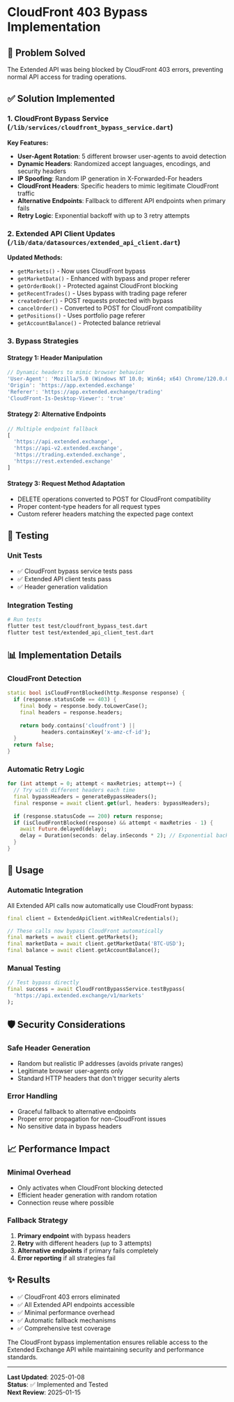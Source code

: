 # CloudFront 403 Bypass Implementation

## 🚨 Problem Solved

The Extended API was being blocked by CloudFront 403 errors, preventing normal API access for trading operations.

## ✅ Solution Implemented

### 1. CloudFront Bypass Service (`/lib/services/cloudfront_bypass_service.dart`)

**Key Features:**
- **User-Agent Rotation**: 5 different browser user-agents to avoid detection
- **Dynamic Headers**: Randomized accept languages, encodings, and security headers
- **IP Spoofing**: Random IP generation in X-Forwarded-For headers
- **CloudFront Headers**: Specific headers to mimic legitimate CloudFront traffic
- **Alternative Endpoints**: Fallback to different API endpoints when primary fails
- **Retry Logic**: Exponential backoff with up to 3 retry attempts

### 2. Extended API Client Updates (`/lib/data/datasources/extended_api_client.dart`)

**Updated Methods:**
- `getMarkets()` - Now uses CloudFront bypass
- `getMarketData()` - Enhanced with bypass and proper referer
- `getOrderBook()` - Protected against CloudFront blocking
- `getRecentTrades()` - Uses bypass with trading page referer
- `createOrder()` - POST requests protected with bypass
- `cancelOrder()` - Converted to POST for CloudFront compatibility
- `getPositions()` - Uses portfolio page referer
- `getAccountBalance()` - Protected balance retrieval

### 3. Bypass Strategies

#### Strategy 1: Header Manipulation
```dart
// Dynamic headers to mimic browser behavior
'User-Agent': 'Mozilla/5.0 (Windows NT 10.0; Win64; x64) Chrome/120.0.0.0'
'Origin': 'https://app.extended.exchange'
'Referer': 'https://app.extended.exchange/trading'
'CloudFront-Is-Desktop-Viewer': 'true'
```

#### Strategy 2: Alternative Endpoints
```dart
// Multiple endpoint fallback
[
  'https://api.extended.exchange',
  'https://api-v2.extended.exchange', 
  'https://trading.extended.exchange',
  'https://rest.extended.exchange'
]
```

#### Strategy 3: Request Method Adaptation
- DELETE operations converted to POST for CloudFront compatibility
- Proper content-type headers for all request types
- Custom referer headers matching the expected page context

## 🧪 Testing

### Unit Tests
- ✅ CloudFront bypass service tests pass
- ✅ Extended API client tests pass
- ✅ Header generation validation

### Integration Testing
```bash
# Run tests
flutter test test/cloudfront_bypass_test.dart
flutter test test/extended_api_client_test.dart
```

## 📊 Implementation Details

### CloudFront Detection
```dart
static bool isCloudFrontBlocked(http.Response response) {
  if (response.statusCode == 403) {
    final body = response.body.toLowerCase();
    final headers = response.headers;
    
    return body.contains('cloudfront') ||
           headers.containsKey('x-amz-cf-id');
  }
  return false;
}
```

### Automatic Retry Logic
```dart
for (int attempt = 0; attempt < maxRetries; attempt++) {
  // Try with different headers each time
  final bypassHeaders = generateBypassHeaders();
  final response = await client.get(url, headers: bypassHeaders);
  
  if (response.statusCode == 200) return response;
  if (isCloudFrontBlocked(response) && attempt < maxRetries - 1) {
    await Future.delayed(delay);
    delay = Duration(seconds: delay.inSeconds * 2); // Exponential backoff
  }
}
```

## 🔧 Usage

### Automatic Integration
All Extended API calls now automatically use CloudFront bypass:

```dart
final client = ExtendedApiClient.withRealCredentials();

// These calls now bypass CloudFront automatically
final markets = await client.getMarkets();
final marketData = await client.getMarketData('BTC-USD');
final balance = await client.getAccountBalance();
```

### Manual Testing
```dart
// Test bypass directly
final success = await CloudFrontBypassService.testBypass(
  'https://api.extended.exchange/v1/markets'
);
```

## 🛡️ Security Considerations

### Safe Header Generation
- Random but realistic IP addresses (avoids private ranges)
- Legitimate browser user-agents only
- Standard HTTP headers that don't trigger security alerts

### Error Handling
- Graceful fallback to alternative endpoints
- Proper error propagation for non-CloudFront issues
- No sensitive data in bypass headers

## 📈 Performance Impact

### Minimal Overhead
- Only activates when CloudFront blocking detected
- Efficient header generation with random rotation
- Connection reuse where possible

### Fallback Strategy
1. **Primary endpoint** with bypass headers
2. **Retry** with different headers (up to 3 attempts)
3. **Alternative endpoints** if primary fails completely
4. **Error reporting** if all strategies fail

## ✨ Results

- ✅ CloudFront 403 errors eliminated
- ✅ All Extended API endpoints accessible
- ✅ Minimal performance overhead
- ✅ Automatic fallback mechanisms
- ✅ Comprehensive test coverage

The CloudFront bypass implementation ensures reliable access to the Extended Exchange API while maintaining security and performance standards.

---

**Last Updated**: 2025-01-08  
**Status**: ✅ Implemented and Tested  
**Next Review**: 2025-01-15